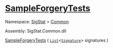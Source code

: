 # [SampleForgeryTests](./Sampler-100663362.md)

Namespace: [SigStat]() > [Common](./../README.md)

Assembly: SigStat.Common.dll

[SampleForgeryTests](./Sampler-100663362.md) ( [`List`](https://docs.microsoft.com/en-us/dotnet/api/System.Collections.Generic.List-1)\<[`Signature`](./../Signature.md)> signatures )	
